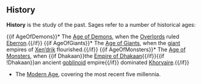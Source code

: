 ## History

**History** is the study of the past. Sages 
refer to a number of historical ages:

{{if AgeOfDemons}}* The [Age of Demons](/history/age-of-demons),
when the [Overlords](/overlords) ruled
[Eberron](/eberron).{{/if}}
{{if AgeOfGiants}}* The [Age of Giants](/history/age-of-giants),
when the [giant](/creatures/giants) empires of
[Xen’drik](/xen-drik) flourished.{{/if}}
{{if AgeOfMonsters}}* The [Age of Monsters](/history/age-of-monsters),
when {{if Dhakaan}}the [Empire of Dhakaan](/dhakaan){{/if}}{{if !Dhakaan}}an
ancient [goblinoid](/creatures/humanoids/goblinoids) 
empire{{/if}} dominated [Khorvaire](/khorvaire).{{/if}}
* The [Modern Age](/history/modern), covering 
  the most recent five millennia.
